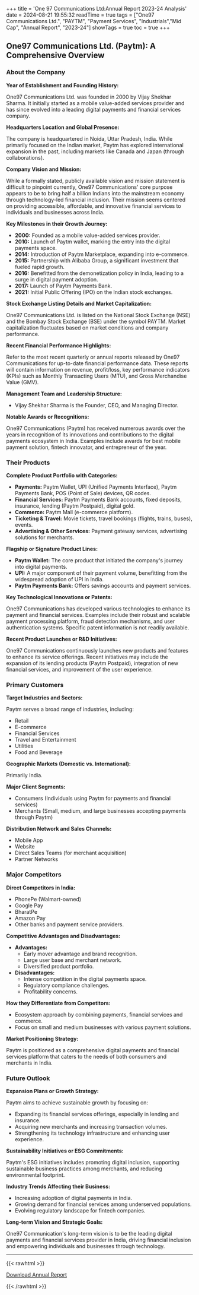 +++
title = 'One 97 Communications Ltd:Annual Report 2023-24 Analysis'
date = 2024-08-21 19:55:32
readTime = true
tags = ["One97 Communications Ltd.", "PAYTM", "Payment Services", "Industrials","Mid Cap", "Annual Report", "2023-24"]
showTags = true
toc = true
+++

## One97 Communications Ltd. (Paytm): A Comprehensive Overview

### About the Company

**Year of Establishment and Founding History:**

One97 Communications Ltd. was founded in 2000 by Vijay Shekhar Sharma. It initially started as a mobile value-added services provider and has since evolved into a leading digital payments and financial services company.

**Headquarters Location and Global Presence:**

The company is headquartered in Noida, Uttar Pradesh, India. While primarily focused on the Indian market, Paytm has explored international expansion in the past, including markets like Canada and Japan (through collaborations).

**Company Vision and Mission:**

While a formally stated, publicly available vision and mission statement is difficult to pinpoint currently, One97 Communications' core purpose appears to be to bring half a billion Indians into the mainstream economy through technology-led financial inclusion. Their mission seems centered on providing accessible, affordable, and innovative financial services to individuals and businesses across India.

**Key Milestones in their Growth Journey:**

*   **2000:** Founded as a mobile value-added services provider.
*   **2010:** Launch of Paytm wallet, marking the entry into the digital payments space.
*   **2014:** Introduction of Paytm Marketplace, expanding into e-commerce.
*   **2015:** Partnership with Alibaba Group, a significant investment that fueled rapid growth.
*   **2016:** Benefitted from the demonetization policy in India, leading to a surge in digital payment adoption.
*   **2017:** Launch of Paytm Payments Bank.
*   **2021:** Initial Public Offering (IPO) on the Indian stock exchanges.

**Stock Exchange Listing Details and Market Capitalization:**

One97 Communications Ltd. is listed on the National Stock Exchange (NSE) and the Bombay Stock Exchange (BSE) under the symbol PAYTM. Market capitalization fluctuates based on market conditions and company performance.

**Recent Financial Performance Highlights:**

Refer to the most recent quarterly or annual reports released by One97 Communications for up-to-date financial performance data. These reports will contain information on revenue, profit/loss, key performance indicators (KPIs) such as Monthly Transacting Users (MTU), and Gross Merchandise Value (GMV).

**Management Team and Leadership Structure:**

*   Vijay Shekhar Sharma is the Founder, CEO, and Managing Director.

**Notable Awards or Recognitions:**

One97 Communications (Paytm) has received numerous awards over the years in recognition of its innovations and contributions to the digital payments ecosystem in India. Examples include awards for best mobile payment solution, fintech innovator, and entrepreneur of the year.

### Their Products

**Complete Product Portfolio with Categories:**

*   **Payments:** Paytm Wallet, UPI (Unified Payments Interface), Paytm Payments Bank, POS (Point of Sale) devices, QR codes.
*   **Financial Services:** Paytm Payments Bank accounts, fixed deposits, insurance, lending (Paytm Postpaid), digital gold.
*   **Commerce:** Paytm Mall (e-commerce platform).
*   **Ticketing & Travel:** Movie tickets, travel bookings (flights, trains, buses), events.
*   **Advertising & Other Services:** Payment gateway services, advertising solutions for merchants.

**Flagship or Signature Product Lines:**

*   **Paytm Wallet:** The core product that initiated the company's journey into digital payments.
*   **UPI:** A major component of their payment volume, benefitting from the widespread adoption of UPI in India.
*   **Paytm Payments Bank:** Offers savings accounts and payment services.

**Key Technological Innovations or Patents:**

One97 Communications has developed various technologies to enhance its payment and financial services. Examples include their robust and scalable payment processing platform, fraud detection mechanisms, and user authentication systems. Specific patent information is not readily available.

**Recent Product Launches or R&D Initiatives:**

One97 Communications continuously launches new products and features to enhance its service offerings. Recent initiatives may include the expansion of its lending products (Paytm Postpaid), integration of new financial services, and improvement of the user experience.

### Primary Customers

**Target Industries and Sectors:**

Paytm serves a broad range of industries, including:

*   Retail
*   E-commerce
*   Financial Services
*   Travel and Entertainment
*   Utilities
*   Food and Beverage

**Geographic Markets (Domestic vs. International):**

Primarily India.

**Major Client Segments:**

*   Consumers (Individuals using Paytm for payments and financial services)
*   Merchants (Small, medium, and large businesses accepting payments through Paytm)

**Distribution Network and Sales Channels:**

*   Mobile App
*   Website
*   Direct Sales Teams (for merchant acquisition)
*   Partner Networks

### Major Competitors

**Direct Competitors in India:**

*   PhonePe (Walmart-owned)
*   Google Pay
*   BharatPe
*   Amazon Pay
*   Other banks and payment service providers.

**Competitive Advantages and Disadvantages:**

*   **Advantages:**
    *   Early mover advantage and brand recognition.
    *   Large user base and merchant network.
    *   Diversified product portfolio.
*   **Disadvantages:**
    *   Intense competition in the digital payments space.
    *   Regulatory compliance challenges.
    *   Profitability concerns.

**How they Differentiate from Competitors:**

*   Ecosystem approach by combining payments, financial services and commerce.
*   Focus on small and medium businesses with various payment solutions.

**Market Positioning Strategy:**

Paytm is positioned as a comprehensive digital payments and financial services platform that caters to the needs of both consumers and merchants in India.

### Future Outlook

**Expansion Plans or Growth Strategy:**

Paytm aims to achieve sustainable growth by focusing on:

*   Expanding its financial services offerings, especially in lending and insurance.
*   Acquiring new merchants and increasing transaction volumes.
*   Strengthening its technology infrastructure and enhancing user experience.

**Sustainability Initiatives or ESG Commitments:**

Paytm's ESG initiatives includes promoting digital inclusion, supporting sustainable business practices among merchants, and reducing environmental footprint.

**Industry Trends Affecting their Business:**

*   Increasing adoption of digital payments in India.
*   Growing demand for financial services among underserved populations.
*   Evolving regulatory landscape for fintech companies.

**Long-term Vision and Strategic Goals:**

One97 Communication's long-term vision is to be the leading digital payments and financial services provider in India, driving financial inclusion and empowering individuals and businesses through technology.

---


{{< rawhtml >}}

<div class="button-container">    
    <a href="https://www.bseindia.com/stockinfo/AnnPdfOpen.aspx?Pname=61bd3477-0728-46fa-9e62-319088c2f276.pdf" target="_blank" class="report-button">
      <i class="fas fa-file-pdf"></i> Download Annual Report
    </a>
</div>
    
{{< /rawhtml >}}

